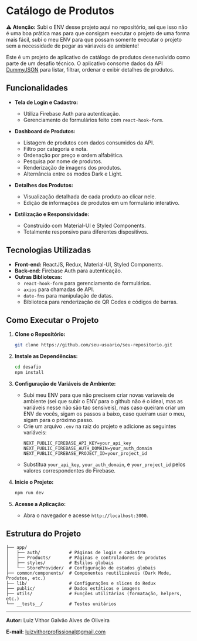 # Catálogo de Produtos

⚠️ **Atenção:** Subi o ENV desse projeto aqui no repositório, sei que isso não é uma boa prática mas para que consigam executar o projeto de uma forma mais fácil, subi o meu ENV para que possam somente executar o projeto sem a necessidade de pegar as váriaveis de ambiente!

Este é um projeto de aplicativo de catálogo de produtos desenvolvido como parte de um desafio técnico. O aplicativo consome dados da API [DummyJSON](https://dummyjson.com/) para listar, filtrar, ordenar e exibir detalhes de produtos.

## **Funcionalidades**

- **Tela de Login e Cadastro:**

  - Utiliza Firebase Auth para autenticação.
  - Gerenciamento de formulários feito com `react-hook-form`.

- **Dashboard de Produtos:**

  - Listagem de produtos com dados consumidos da API.
  - Filtro por categoria e nota.
  - Ordenação por preço e ordem alfabética.
  - Pesquisa por nome de produtos.
  - Renderização de imagens dos produtos.
  - Alternância entre os modos Dark e Light.

- **Detalhes dos Produtos:**

  - Visualização detalhada de cada produto ao clicar nele.
  - Edição de informações de produtos em um formulário interativo.

- **Estilização e Responsividade:**
  - Construído com Material-UI e Styled Components.
  - Totalmente responsivo para diferentes dispositivos.

## **Tecnologias Utilizadas**

- **Front-end:** ReactJS, Redux, Material-UI, Styled Components.
- **Back-end:** Firebase Auth para autenticação.
- **Outras Bibliotecas:**
  - `react-hook-form` para gerenciamento de formulários.
  - `axios` para chamadas de API.
  - `date-fns` para manipulação de datas.
  - Biblioteca para renderização de QR Codes e códigos de barras.

## **Como Executar o Projeto**

1. **Clone o Repositório:**
   ```bash
   git clone https://github.com/seu-usuario/seu-repositorio.git
   ```
2. **Instale as Dependências:**

   ```bash
   cd desafio
   npm install
   ```

3. **Configuração de Variáveis de Ambiente:**
   - Subi meu ENV para que não precisem criar novas variaveis de ambiente (sei que subir o ENV para o github não é o ideal, mas as variáveis nesse não são tao sensiveis), mas caso queiram criar um ENV de vocês, sigam os passos a baixo, caso queiram usar o meu, sigam para o próximo passo.
   - Crie um arquivo `.env` na raiz do projeto e adicione as seguintes variáveis:
     ```env
     NEXT_PUBLIC_FIREBASE_API_KEY=your_api_key
     NEXT_PUBLIC_FIREBASE_AUTH_DOMAIN=your_auth_domain
     NEXT_PUBLIC_FIREBASE_PROJECT_ID=your_project_id
     ```
   - Substitua `your_api_key`, `your_auth_domain`, e `your_project_id` pelos valores correspondentes do Firebase.

4. **Inicie o Projeto:**

   ```bash
   npm run dev
   ```

5. **Acesse a Aplicação:**
   - Abra o navegador e acesse `http://localhost:3000`.

## **Estrutura do Projeto**

```
├── app/
│   ├── auth/           # Páginas de login e cadastro
│   ├── Products/       # Páginas e controladores de produtos
│   ├── styles/         # Estilos globais
│   └── StoreProvider/  # Configuração de estados globais
├── common/components/  # Componentes reutilizáveis (Dark Mode, Produtos, etc.)
├── lib/                # Configurações e slices do Redux
├── public/             # Dados estáticos e imagens
├── utils/              # Funções utilitárias (formatação, helpers, etc.)
└── __tests__/          # Testes unitários
```

---

**Autor:** Luiz Vithor Galvão Alves de Oliveira

**E-mail:** luizvithorprofissional@gmail.com
